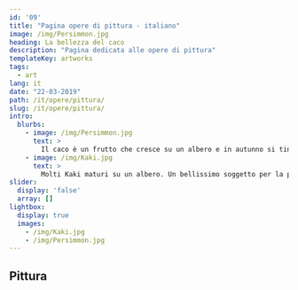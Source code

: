```yaml
---
id: '09'
title: "Pagina opere di pittura - italiano"
image: /img/Persimmon.jpg
heading: La bellezza del caco
description: "Pagina dedicata alle opere di pittura"
templateKey: artworks
tags:
  - art
lang: it
date: "22-03-2019"
path: /it/opere/pittura/
slug: /it/opere/pittura/
intro:
  blurbs:
    - image: /img/Persimmon.jpg
      text: >
        Il caco è un frutto che cresce su un albero e in autunno si tinge di arancio...Quanti poeti ha ispirato?
    - image: /img/Kaki.jpg
      text: >
        Molti Kaki maturi su un albero. Un bellissimo soggetto per la pittura.
slider:
  display: 'false'
  array: []
lightbox:
  display: true
  images:
    - /img/Kaki.jpg
    - /img/Persimmon.jpg
---
```


## Pittura

